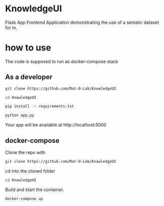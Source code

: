 # KnowledgeUI
Flask App Frontend Application demonstrating the use of a sematic dataset for m.

# how to use
The code is supposed to run as docker-compose stack

## As a developer
```bash
git clone https://github.com/Mat-O-Lab/KnowledgeUI
```
```bash
cd KnowledgeUI
```
```bash
pip install -r requirements.txt
```
```bash
python app.py
```
Your app will be available at http://localhost:5000

## docker-compose
Clone the repo with 
```bash
git clone https://github.com/Mat-O-Lab/KnowledgeUI
```
cd into the cloned folder
```bash
cd KnowledgeUI
```
Build and start the container.
```bash
docker-compose up
```
